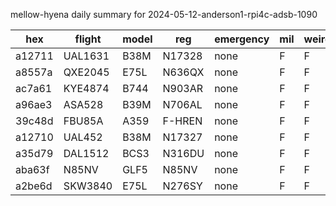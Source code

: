mellow-hyena daily summary for 2024-05-12-anderson1-rpi4c-adsb-1090

|hex|flight|model|reg|emergency|mil|weirdo|
|--|--|--|--|--|--|--|
|a12711|UAL1631|B38M|N17328|none|F|F|
|a8557a|QXE2045|E75L|N636QX|none|F|F|
|ac7a61|KYE4874|B744|N903AR|none|F|F|
|a96ae3|ASA528|B39M|N706AL|none|F|F|
|39c48d|FBU85A|A359|F-HREN|none|F|F|
|a12710|UAL452|B38M|N17327|none|F|F|
|a35d79|DAL1512|BCS3|N316DU|none|F|F|
|aba63f|N85NV|GLF5|N85NV|none|F|F|
|a2be6d|SKW3840|E75L|N276SY|none|F|F|
